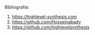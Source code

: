 Bibliografia:

1. https://highlevel-synthesis.com 
2. https://github.com/Hosseinabady
3. https://github.com/highlevelsynthesis 
